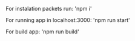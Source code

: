 For instalation packets run: 'npm i'

For running app in localhost:3000: 'npm run start'

For build app: 'npm run build'